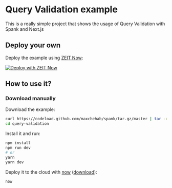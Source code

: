 # Query Validation example

This is a really simple project that shows the usage of Query Validation with Spank and Next.js

## Deploy your own

Deploy the example using [ZEIT Now](https://zeit.co/now):

[![Deploy with ZEIT Now](https://zeit.co/button)](https://zeit.co/new/project?template=https://github.com/maxchehab/spank/tree/master/examples/query-validation)

## How to use it?

### Download manually

Download the example:

```bash
curl https://codeload.github.com/maxchehab/spank/tar.gz/master | tar -xz --strip=2 spank-master/examples/query-validation
cd query-validation
```

Install it and run:

```bash
npm install
npm run dev
# or
yarn
yarn dev
```

Deploy it to the cloud with [now](https://zeit.co/now) ([download](https://zeit.co/download)):

```bash
now
```
